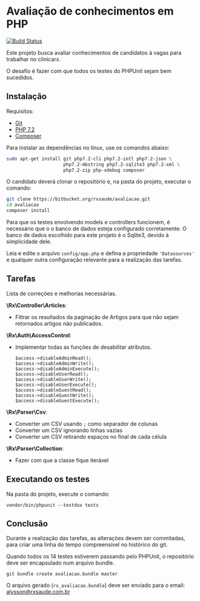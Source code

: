 # Avaliação de conhecimentos em PHP

[![Build Status](https://img.shields.io/travis/rxsaude/avaliacao/master.svg?style=flat-square)](https://travis-ci.org/rxsaude/avaliacao)

Este projeto busca avaliar conhecimentos de candidatos à vagas para trabalhar no
clinicarx.

O desafio é fazer com que todos os testes do PHPUnit sejam bem sucedidos.

## Instalação

Requisitos:

* [Git](https://git-scm.com/)
* [PHP 7.2](http://php.net/)
* [Composer](https://getcomposer.org/doc/00-intro.md)

Para instalar as dependências no linux, use os comandos abaixo:

```bash
sudo apt-get install git php7.2-cli php7.2-intl php7.2-json \
                     php7.2-mbstring php7.2-sqlite3 php7.2-xml \
                     php7.2-zip php-xdebug composer
```

O candidato deverá clonar o repositório e, na pasta do projeto, executar o 
comando:

```bash
git clone https://bitbucket.org/rxsaude/avaliacao.git
cd avaliacao
composer install
```

Para que os testes envolvendo models e controllers funcionem, é necessário que o
o banco de dados esteja configurado corretamente. O banco de dados escolhido 
para este projeto é o Sqlite3, devido à simplicidade dele.

Leia e edite o arquivo `config/app.php` e defina a propriedade `'Datasources'` 
e qualquer outra configuração relevante para a realização das tarefas.

## Tarefas

Lista de correções e melhorias necessárias.

**\Rx\Controller\Articles**:

- Filtrar os resultados da paginação de Artigos para que não sejam retornados 
artigos não publicados.


**\Rx\Auth\AccessControl**:

- Implementar todas as funções de desabilitar atributos.

      $access->disableAdminRead();
      $access->disableAdminWrite();
      $access->disableAdminExecute();
      $access->disableUserRead();
      $access->disableUserWrite();
      $access->disableUserExecute();
      $access->disableGuestRead();
      $access->disableGuestWrite();
      $access->disableGuestExecute();

**\Rx\Parser\Csv**:  

- Converter um CSV usando `;` como separador de colunas
- Converter um CSV ignorando linhas vazias
- Converter um CSV retirando espaços no final de cada célula


**\Rx\Parser\Collection**:  

- Fazer com que a classe fique iterável

## Executando os testes

Na pasta do projeto, execute o comando:

```
vendor/bin/phpunit --testdox tests
```

## Conclusão

Durante a realização das tarefas, as alterações devem ser commitadas, para criar
uma linha do tempo compreensível no histórico do git.

Quando todos os 14 testes estiverem passando pelo PHPUnit, o repositório deve
ser encapsulado num arquivo bundle.

```
git bundle create avaliacao.bundle master
```

O arquivo gerado (`rx_avaliacao.bundle`) deve ser enviado para o email: 
[alysson@rxsaude.com.br](mailto:alysson@rxsaude.com.br)
